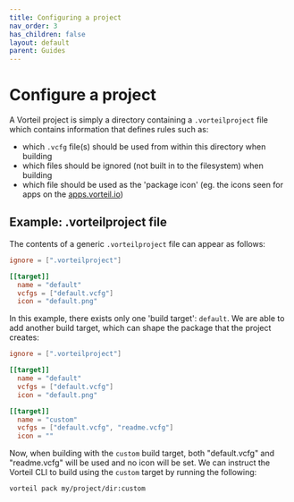 ```yaml
---
title: Configuring a project
nav_order: 3
has_children: false
layout: default
parent: Guides
---
```


# Configure a project

A Vorteil project is simply a directory containing a `.vorteilproject` file which contains information that defines rules such as:

 - which `.vcfg` file(s) should be used from within this directory when building
 - which files should be ignored (not built in to the filesystem) when building
 - which file should be used as the 'package icon' (eg. the icons seen for apps on the [apps.vorteil.io](https://apps.vorteil.io/))

## Example: .vorteilproject file

 The contents of a generic `.vorteilproject` file can appear as follows:

```toml
ignore = [".vorteilproject"]

[[target]]
  name = "default"
  vcfgs = ["default.vcfg"]
  icon = "default.png"
```

In this example, there exists only one 'build target': `default`. We are able to add another build target, which can shape the package that the project creates:

```toml
ignore = [".vorteilproject"]

[[target]]
  name = "default"
  vcfgs = ["default.vcfg"]
  icon = "default.png"

[[target]]
  name = "custom"
  vcfgs = ["default.vcfg", "readme.vcfg"]
  icon = ""
```

Now, when building with the `custom` build target, both "default.vcfg" and "readme.vcfg" will be used and no icon will be set. We can instruct the Vorteil CLI to build using the `custom` target by running the following:

```
vorteil pack my/project/dir:custom
```

